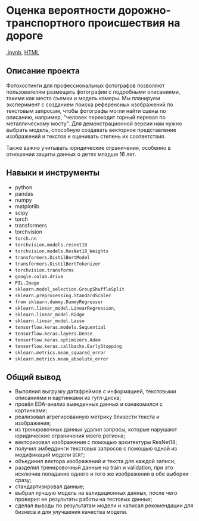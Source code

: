 # Оценка вероятности дорожно-транспортного происшествия на дороге

[.ipynb](https://github.com/Tarakanishche/Portfolio/blob/main/Comparison%20of%20a%20text%20description%20and%20a%20photo/comparison_photo_and_request.ipynb), [HTML](https://github.com/Tarakanishche/Portfolio/blob/main/Assessment%20of%20the%20probability%20of%20an%20accident%20on%20the%20road/accident_analysis.html)

## Описание проекта

Фотохостинги для профессиональных фотографов позволяют пользователям размещать фотографии с подробными описаниями, такими как место съемки и модель камеры. Мы планируем эксперимент с созданием поиска референсных изображений по текстовым запросам, чтобы фотографы могли найти сцены по описанию, например, "человек переходит горный перевал по металлическому мосту". 
Для демонстрационной версии нам нужно выбрать модель, способную создавать векторное представление изображений и текстов и оценивать степень их соответствия. 

Также важно учитывать юридические ограничения, особенно в отношении защиты данных о детях младше 16 лет.

## Навыки и инструменты

- python
- pandas
- numpy
- matplotlib
- scipy
- torch
- transformers
- torchvision
- `torch.nn`
- `torchvision.models.resnet18`
- `torchvision.models.ResNet18_Weights`
- `transformers.DistilBertModel`
- `transformers.DistilBertTokenizer`
- `torchvision.transforms`
- `google.colab.drive`
- `PIL.Image`
- `sklearn.model_selection.GroupShuffleSplit`
- `sklearn.preprocessing.StandardScaler`
- `from sklearn.dummy.DummyRegressor`
- `sklearn.linear_model.LinearRegression`, 
- `sklearn.linear_model.Ridge`
- `sklearn.linear_model.Lasso`
- `tensorflow.keras.models.Sequential`
- `tensorflow.keras.layers.Dense`
- `tensorflow.keras.optimizers.Adam`
- `tensorflow.keras.callbacks.EarlyStopping`
- `sklearn.metrics.mean_squared_error`
- `sklearn.metrics.mean_absolute_error`

## Общий вывод
- Выполнил выгрузку датафреймов с информацией, текстовыми описаниями и картинками из гугл-диска; 
- провёл EDA-анализ выведенных данных и ознакомился с картинками; 
- реализовал агрегированную метрику близости текста и изображения; 
- из тренировочных данных удалил запросы, которые нарушают юридические ограничения моего региона;
- векторизовал изображения с помощью архитектуры ResNet18;
- получил эмбеддинги текстовых запросов с помощью одной из модификаций модели `BERT`;
- объединил вектора изображений и текста для каждой записи;
- разделил тренировочный данные на train и validation, при это исключив попадание одного и того же изображения в обе выборки сразу;
- стандартизировал данные;
- выбрал лучшую модель на валидационных данных, после чего проверил ее результаты работы на тестовых данных; 
- сделал выводы по результатам модели и написал рекомендации для бизнеса и для улучшения качества модели.

